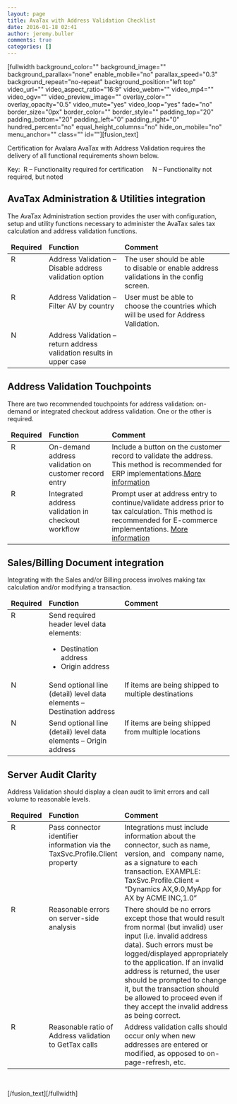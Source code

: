 ```yaml
---
layout: page
title: AvaTax with Address Validation Checklist
date: 2016-01-18 02:41
author: jeremy.buller
comments: true
categories: []
---
```

[fullwidth background_color="" background_image="" background_parallax="none" enable_mobile="no" parallax_speed="0.3" background_repeat="no-repeat" background_position="left top" video_url="" video_aspect_ratio="16:9" video_webm="" video_mp4="" video_ogv="" video_preview_image="" overlay_color="" overlay_opacity="0.5" video_mute="yes" video_loop="yes" fade="no" border_size="0px" border_color="" border_style="" padding_top="20" padding_bottom="20" padding_left="0" padding_right="0" hundred_percent="no" equal_height_columns="no" hide_on_mobile="no" menu_anchor="" class="" id=""][fusion_text]

Certification for Avalara AvaTax with Address Validation requires the delivery of all functional requirements shown below.

Key:  R – Functionality required for certification     N – Functionality not required, but noted
<h2 data-fontsize="22" data-lineheight="32">AvaTax Administration &amp; Utilities integration</h2>
The AvaTax Administration section provides the user with configuration, setup and utility functions necessary to administer the AvaTax sales tax calculation and address validation functions.
<table>
<thead>
<tr>
<td valign="top" width="70"><strong>Required</strong></td>
<td valign="top" width="215"><strong>Function</strong></td>
<td valign="top" width="420"><strong>Comment</strong></td>
</tr>
</thead>
<tbody>
<tr>
<td valign="top">R</td>
<td valign="top">Address Validation – Disable address validation option</td>
<td valign="top">The user should be able to disable or enable address validations in the config screen.</td>
</tr>
<tr>
<td valign="top">R</td>
<td valign="top">Address Validation – Filter AV by country</td>
<td valign="top">User must be able to choose the countries which will be used for Address Validation.</td>
</tr>
<tr>
<td valign="top">N</td>
<td valign="top">Address Validation – return address validation results in upper case</td>
<td valign="top"></td>
</tr>
</tbody>
</table>
<h2 data-fontsize="22" data-lineheight="32">Address Validation Touchpoints</h2>
There are two recommended touchpoints for address validation: on-demand or integrated checkout address validation. One or the other is required.
<table>
<thead>
<tr>
<td valign="top" width="70"><strong>Required</strong></td>
<td valign="top" width="215"><strong>Function</strong></td>
<td valign="top" width="420"><strong>Comment</strong></td>
</tr>
</thead>
<tbody>
<tr>
<td valign="top">R</td>
<td valign="top">On-demand address validation on customer record entry</td>
<td valign="top">Include a button on the customer record to validate the address. This method is recommended for ERP implementations.<a href="http://developer.avalara.com/api-docs/designing-your-integration/address-validation">More information</a></td>
</tr>
<tr>
<td valign="top">R</td>
<td valign="top">Integrated address validation in checkout workflow</td>
<td valign="top">Prompt user at address entry to continue/validate address prior to tax calculation. This method is recommended for E-commerce implementations. <a href="http://developer.avalara.com/api-docs/designing-your-integration/address-validation">More information</a></td>
</tr>
</tbody>
</table>
<h2 data-fontsize="22" data-lineheight="32">Sales/Billing Document integration</h2>
Integrating with the Sales and/or Billing process involves making tax calculation and/or modifying a transaction.
<table>
<thead>
<tr>
<td valign="top" width="70"><strong>Required</strong></td>
<td valign="top" width="215"><strong>Function</strong></td>
<td valign="top" width="420"><strong>Comment</strong></td>
</tr>
</thead>
<tbody>
<tr>
<td valign="top">R</td>
<td valign="top">Send required header level data elements:
<ul>
	<li>Destination address</li>
	<li>Origin address</li>
</ul>
</td>
<td valign="top"></td>
</tr>
<tr>
<td valign="top">N</td>
<td valign="top">Send optional line (detail) level data elements – Destination address</td>
<td valign="top">If items are being shipped to multiple destinations</td>
</tr>
<tr>
<td valign="top">N</td>
<td valign="top">Send optional line (detail) level data elements – Origin address</td>
<td valign="top">If items are being shipped from multiple locations</td>
</tr>
</tbody>
</table>
<h2 data-fontsize="22" data-lineheight="32">Server Audit Clarity</h2>
Address Validation should display a clean audit to limit errors and call volume to reasonable levels.
<table>
<thead>
<tr>
<td valign="top" width="70"><strong>Required</strong></td>
<td valign="top" width="215"><strong>Function</strong></td>
<td valign="top" width="420"><strong>Comment</strong></td>
</tr>
</thead>
<tbody>
<tr>
<td valign="top">R</td>
<td valign="top">Pass connector identifier information via the TaxSvc.Profile.Client property</td>
<td valign="top">Integrations must include information about the connector, such as name, version, and   company name, as a signature to each transaction. EXAMPLE: TaxSvc.Profile.Client = “Dynamics AX,9.0,MyApp for AX by ACME INC,1.0”</td>
</tr>
<tr>
<td valign="top">R</td>
<td valign="top">Reasonable errors on server-side analysis</td>
<td valign="top">There should be no errors except those that would result from normal (but invalid) user input (i.e. invalid address data). Such errors must be logged/displayed appropriately to the application. If an invalid address is returned, the user should be prompted to change it, but the transaction should be allowed to proceed even if they accept the invalid address as being correct.</td>
</tr>
<tr>
<td valign="top">R</td>
<td valign="top">Reasonable ratio of Address validation to GetTax calls</td>
<td valign="top">Address validation calls should occur only when new addresses are entered or modified, as opposed to on-page-refresh, etc.</td>
</tr>
</tbody>
</table>
&nbsp;

[/fusion_text][/fullwidth]
